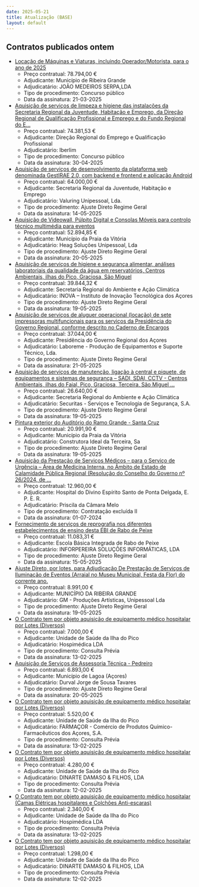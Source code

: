```yaml
---
date: 2025-05-21
title: Atualização (BASE)
layout: default
---
```

## Contratos publicados ontem

* [Locação de Máquinas e Viaturas, incluindo Operador/Motorista, para o ano de 2025](https://www.base.gov.pt/Base4/pt/detalhe/?type=contratos&id=11454150)
  * Preço contratual: 78.794,00 €
  * Adjudicante: Município de Ribeira Grande
  * Adjudicatário: JOÃO MEDEIROS SERPA,LDA
  * Tipo de procedimento: Concurso público
  * Data da assinatura: 21-03-2025
* [Aquisição de serviços de limpeza e higiene das instalações da Secretaria Regional da Juventude, Habitação e Emprego, da Direção Regional de Qualificação Profissional e Emprego e do Fundo Regional do E...](https://www.base.gov.pt/Base4/pt/detalhe/?type=contratos&id=11455282)
  * Preço contratual: 74.381,53 €
  * Adjudicante: Direção Regional do Emprego e Qualificação Profissional
  * Adjudicatário: Iberlim
  * Tipo de procedimento: Concurso público
  * Data da assinatura: 30-04-2025
* [Aquisição de serviços de desenvolvimento da plataforma web denominada GestIRAE 2.0, com backend e frontend e aplicação Android](https://www.base.gov.pt/Base4/pt/detalhe/?type=contratos&id=11454754)
  * Preço contratual: 64.000,00 €
  * Adjudicante: Secretaria Regional da Juventude, Habitação e Emprego
  * Adjudicatário: Valuring Unipessoal, Lda.
  * Tipo de procedimento: Ajuste Direto Regime Geral
  * Data da assinatura: 14-05-2025
* [Aquisição de Videowall, Púlpito Digital e Consolas Móveis para controlo técnico multimédia para eventos](https://www.base.gov.pt/Base4/pt/detalhe/?type=contratos&id=11452928)
  * Preço contratual: 52.894,85 €
  * Adjudicante: Município da Praia da Vitória
  * Adjudicatário: Heag Soluções Unipessoal, Lda
  * Tipo de procedimento: Ajuste Direto Regime Geral
  * Data da assinatura: 20-05-2025
* [Aquisição de serviços de higiene e segurança alimentar, análises laboratoriais da qualidade da água em reservatórios, Centros Ambientais, ilhas do Pico, Graciosa, São Miguel](https://www.base.gov.pt/Base4/pt/detalhe/?type=contratos&id=11454063)
  * Preço contratual: 39.844,32 €
  * Adjudicante: Secretaria Regional do Ambiente e Ação Climática
  * Adjudicatário: INOVA – Instituto de Inovação Tecnológica dos Açores
  * Tipo de procedimento: Ajuste Direto Regime Geral
  * Data da assinatura: 19-05-2025
* [Aquisição de serviços de aluguer operacional (locação) de sete impressoras multifuncionais para os serviços da Presidência do Governo Regional, conforme descrito no Caderno de Encargos](https://www.base.gov.pt/Base4/pt/detalhe/?type=contratos&id=11455551)
  * Preço contratual: 37.044,00 €
  * Adjudicante: Presidência do Governo Regional dos Açores
  * Adjudicatário: Laboreme - Produção de Equipamentos e Suporte Técnico, Lda.
  * Tipo de procedimento: Ajuste Direto Regime Geral
  * Data da assinatura: 21-05-2025
* [Aquisição de serviços de manutenção, ligação à central e piquete, de equipamentos e sistemas de segurança – SADI, SDAI, CCTV - Centros Ambientais, ilhas do Faial, Pico, Graciosa, Terceira, São Miguel ...](https://www.base.gov.pt/Base4/pt/detalhe/?type=contratos&id=11454666)
  * Preço contratual: 26.640,00 €
  * Adjudicante: Secretaria Regional do Ambiente e Ação Climática
  * Adjudicatário: Securitas - Serviços e Tecnologia de Segurança, S.A.
  * Tipo de procedimento: Ajuste Direto Regime Geral
  * Data da assinatura: 19-05-2025
* [Pintura exterior do Auditório do Ramo Grande - Santa Cruz](https://www.base.gov.pt/Base4/pt/detalhe/?type=contratos&id=11455120)
  * Preço contratual: 20.991,90 €
  * Adjudicante: Município da Praia da Vitória
  * Adjudicatário: Construtora Ideal da Terceira, Sa
  * Tipo de procedimento: Ajuste Direto Regime Geral
  * Data da assinatura: 19-05-2025
* [Aquisição da Prestação de Serviços Médicos – para o Serviço de Urgência – Área de Medicina Interna, no Âmbito de Estado de Calamidade Pública Regional (Resolução do Conselho do Governo nº 26/2024, de ...](https://www.base.gov.pt/Base4/pt/detalhe/?type=contratos&id=11453426)
  * Preço contratual: 12.960,00 €
  * Adjudicante: Hospital do Divino Espírito Santo de Ponta Delgada, E. P. E. R.
  * Adjudicatário: Priscila da Câmara Melo
  * Tipo de procedimento: Contratação excluída II
  * Data da assinatura: 01-07-2024
* [Fornecimento de serviços de reprografia nos diferentes estabelecimentos de ensino desta EBI de Rabo de Peixe](https://www.base.gov.pt/Base4/pt/detalhe/?type=contratos&id=11454887)
  * Preço contratual: 11.083,31 €
  * Adjudicante: Escola Básica Integrada de Rabo de Peixe
  * Adjudicatário: INFORPEREIRA SOLUÇÕES INFORMÁTICAS, LDA
  * Tipo de procedimento: Ajuste Direto Regime Geral
  * Data da assinatura: 15-05-2025
* [Ajuste Direto, por lotes, para Adjudicação De Prestação de Serviços de Iluminação de Eventos (Arraial no Museu Municipal, Festa da Flor) do corrente ano.](https://www.base.gov.pt/Base4/pt/detalhe/?type=contratos&id=11455592)
  * Preço contratual: 8.991,00 €
  * Adjudicante: MUNICÍPIO DA RIBEIRA GRANDE
  * Adjudicatário: GM - Produções Artísticas, Unipessoal Lda
  * Tipo de procedimento: Ajuste Direto Regime Geral
  * Data da assinatura: 19-05-2025
* [O Contrato tem por objeto aquisição de equipamento médico hospitalar por Lotes (Diversos)](https://www.base.gov.pt/Base4/pt/detalhe/?type=contratos&id=11454845)
  * Preço contratual: 7.000,00 €
  * Adjudicante: Unidade de Saúde da Ilha do Pico
  * Adjudicatário: Hospimédica LDA
  * Tipo de procedimento: Consulta Prévia
  * Data da assinatura: 13-02-2025
* [Aquisição de Serviços de Assessoria Técnica - Pedreiro](https://www.base.gov.pt/Base4/pt/detalhe/?type=contratos&id=11453667)
  * Preço contratual: 6.893,00 €
  * Adjudicante: Município de Lagoa (Açores)
  * Adjudicatário: Durval Jorge de Sousa Tavares 
  * Tipo de procedimento: Ajuste Direto Regime Geral
  * Data da assinatura: 20-05-2025
* [O Contrato tem por objeto aquisição de equipamento médico hospitalar por Lotes (Diversos)](https://www.base.gov.pt/Base4/pt/detalhe/?type=contratos&id=11454775)
  * Preço contratual: 5.520,00 €
  * Adjudicante: Unidade de Saúde da Ilha do Pico
  * Adjudicatário: FARMAÇOR - Comércio de Produtos Químico-Farmacêuticos dos Açores, S.A.
  * Tipo de procedimento: Consulta Prévia
  * Data da assinatura: 13-02-2025
* [O Contrato tem por objeto aquisição de equipamento médico hospitalar por Lotes (Diversos)](https://www.base.gov.pt/Base4/pt/detalhe/?type=contratos&id=11454700)
  * Preço contratual: 4.280,00 €
  * Adjudicante: Unidade de Saúde da Ilha do Pico
  * Adjudicatário: DINARTE DAMASO & FILHOS, LDA
  * Tipo de procedimento: Consulta Prévia
  * Data da assinatura: 12-02-2025
* [O Contrato tem por objeto aquisição de equipamento médico hospitalar (Camas Elétricas hospitalares e Colchões Anti-escaras)](https://www.base.gov.pt/Base4/pt/detalhe/?type=contratos&id=11454199)
  * Preço contratual: 2.340,00 €
  * Adjudicante: Unidade de Saúde da Ilha do Pico
  * Adjudicatário: Hospimédica LDA
  * Tipo de procedimento: Consulta Prévia
  * Data da assinatura: 13-02-2025
* [O Contrato tem por objeto aquisição de equipamento médico hospitalar por Lotes (Diversos)](https://www.base.gov.pt/Base4/pt/detalhe/?type=contratos&id=11455003)
  * Preço contratual: 1.298,00 €
  * Adjudicante: Unidade de Saúde da Ilha do Pico
  * Adjudicatário: DINARTE DAMASO & FILHOS, LDA
  * Tipo de procedimento: Consulta Prévia
  * Data da assinatura: 12-02-2025

